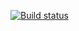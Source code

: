 [![Build status](https://ci.appveyor.com/api/projects/status/2vygri4ib37dfd07/branch/main?svg=true)](https://ci.appveyor.com/project/DmitriyStepanychev/allure/branch/main)
